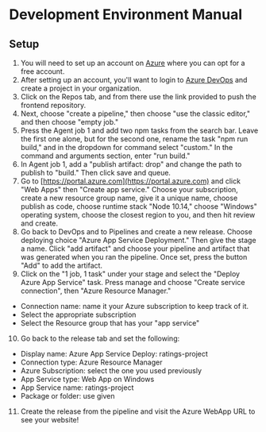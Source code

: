 # Development Environment Manual
## Setup
1. You will need to set up an account on [Azure](https://portal.azure.com/#home) where you can opt for a free account.
2. After setting up an account, you'll want to login to [Azure DevOps](https://azure.microsoft.com/en-us/services/devops/)
and create a project in your organization.
3. Click on the Repos tab, and from there use the link provided to push the frontend repository.
4. Next, choose "create a pipeline," then choose "use the classic editor," and then choose "empty job."
5. Press the Agent job 1 and add two npm tasks from the search bar. Leave the first one alone, but
for the second one, rename the task "npm run build," and in the dropdown for command select "custom."
In the command and arguments section, enter "run build."
6. In Agent job 1, add a "publish artifact: drop" and change the path to publish to "build." Then click save and queue.
7. Go to [https://portal.azure.com](https://portal.azure.com) and click "Web Apps" then "Create app service."
Choose your subscription, create a new resource group name, give it a unique name, choose publish as code, choose
runtime stack "Node 10.14," choose "Windows" operating system, choose the closest region to you, and then hit review and create.
8. Go back to DevOps and to Pipelines and create a new release. Choose deploying choice "Azure App
Service Deployment." Then give the stage a name. Click "add artifact" and choose your pipeline and artifact that was generated
when you ran the pipeline. Once set, press the button "Add" to add the artifact.
9. Click on the "1 job, 1 task" under your stage and select the "Deploy Azure App Service" task. Press manage
and choose "Create service connection", then "Azure Resource Manager."
- Connection name: name it your Azure subscription to keep track of it.
- Select the appropriate subscription
- Select the Resource group that has your "app service"
10. Go back to the release tab and set the following:
- Display name: Azure App Service Deploy: ratings-project
- Connection type: Azure Resource Manager
- Azure Subscription: select the one you used previously
- App Service type: Web App on Windows
- App Service name: ratings-project
- Package or folder: use given
11. Create the release from the pipeline and visit the Azure WebApp URL to see your website!